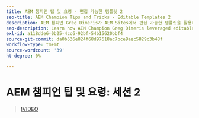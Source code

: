 ```yaml
---
title: AEM 챔피언 팁 및 요령 - 편집 가능한 템플릿 2
seo-title: AEM Champion Tips and Tricks - Editable Templates 2
description: AEM 챔피언 Greg Dimeris가 AEM Sites에서 편집 가능한 템플릿을 활용하는 방법을 알아봅니다. 이 빠른 팁을 검토한 다음 오늘 인스턴스에서 시도하십시오.
seo-description: Learn how AEM Champion Greg Dimeris leveraged editable templates in AEM Sites. Review these quick tips and then give them a try in your instance today.
exl-id: a118dde6-0b25-4cc6-92bf-54b15620bbf4
source-git-commit: da0b536e824f68d97618ac7bce9aec5829c3b48f
workflow-type: tm+mt
source-wordcount: '39'
ht-degree: 0%

---
```


# AEM 챔피언 팁 및 요령: 세션 2

>[!VIDEO](https://video.tv.adobe.com/v/3409427?quality=12&learn=on)

